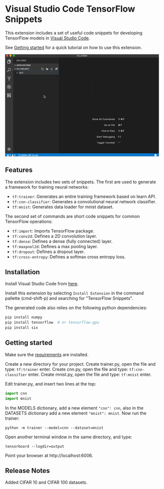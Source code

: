 # Visual Studio Code TensorFlow Snippets

This extension includes a set of useful code snippets for developing TensorFlow models in [Visual Studio Code](https://code.visualstudio.com/).

See [Getting started](#get-started) for a quick tutorial on how to use this extension.

![Generate a training framework](images/framework.gif)

## Features

The extension includes two sets of snippets. The first are used to generate a framework for training neural networks:

- `tf:trainer`: Generates an entire training framework based on learn API.
- `tf:cnn-classifier`: Generates a convolutional neural network classifier.
- `tf:mnist`: Generates data loader for mnist dataset.

The second set of commands are short code snippets for common TensorFlow operations:
- `tf:import`: Imports TensorFlow package.
- `tf:conv2d`: Defines a 2D convolution layer.
- `tf:dense`: Defines a dense (fully connected) layer.
- `tf:maxpool2d`: Defines a max pooling layer.
- `tf:dropout`: Defines a dropout layer.
- `tf:cross-entropy`: Defines a softmax cross entropy loss.


## Installation
<a name="installation"></a>

Install Visual Studio Code from [here](https://code.visualstudio.com/).

Install this extension by selecting `Install Extension` in the command pallette (cmd-shift-p) and searching for "TensorFlow Snippets".

The generated code also relies on the following python dependencies:
```bash
pip install numpy
pip install tensorflow  # or tensorflow-gpu
pip install six
```

## Getting started
<a name="get-started"></a>

Make sure the [requirements](#installation) are installed.

Create a new directory for your project.
Create trainer.py, open the file and type: `tf:trainer` enter.
Create cnn.py, open the file and type: `tf:cnn-classifier` enter.
Create mnist.py, open the file and type: `tf:mnist` enter.

Edit trainer.py, and insert two lines at the top:
```python
import cnn
import mnist
```

In the MODELS dictionary, add a new element `"cnn": cnn`, also in the DATASETS dictionary add a new element `"mnist": mnist`. Now run the trainer:
```
python -m trainer --model=cnn --dataset=mnist
```

Open another terminal window in the same directory, and type:
```
tensorboard --logdir=output
```

Point your browser at http://localhost:6006.

## Release Notes

Added CIFAR 10 and CIFAR 100 datasets.
